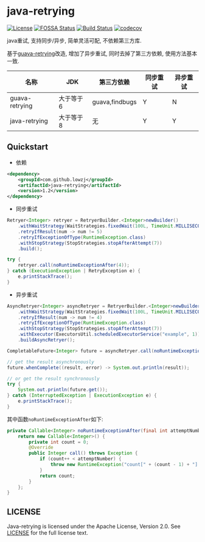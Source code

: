 # java-retrying

[![License](https://img.shields.io/badge/License-Apache%202-brightgreen.svg)](https://github.com/lowzj/java-retrying/blob/master/LICENSE)
[![FOSSA Status](https://app.fossa.io/api/projects/git%2Bgithub.com%2Flowzj%2Fjava-retrying.svg?type=shield)](https://app.fossa.io/projects/git%2Bgithub.com%2Flowzj%2Fjava-retrying?ref=badge_shield)
[![Build Status](https://travis-ci.org/lowzj/java-retrying.svg?branch=master)](https://travis-ci.org/lowzj/java-retrying)
[![codecov](https://codecov.io/gh/lowzj/java-retrying/branch/master/graph/badge.svg)](https://codecov.io/gh/lowzj/java-retrying)

java重试, 支持同步/异步, 简单灵活可配, 不依赖第三方库.

基于[guava-retrying](https://github.com/rholder/guava-retrying)改造, 增加了异步重试, 同时去掉了第三方依赖, 使用方法基本一致.

名称 | JDK | 第三方依赖 | 同步重试 | 异步重试
---- | --- | ---- | -------- | --------
guava-retrying | 大于等于6 | guava,findbugs | Y | N
java-retrying | 大于等于8 | 无 | Y | Y

## Quickstart

* 依赖
```xml
<dependency>
    <groupId>com.github.lowzj</groupId>
    <artifactId>java-retrying</artifactId>
    <version>1.2</version>
</dependency>
```

* 同步重试
```java
Retryer<Integer> retryer = RetryerBuilder.<Integer>newBuilder()
    .withWaitStrategy(WaitStrategies.fixedWait(100L, TimeUnit.MILLISECONDS))
    .retryIfResult(num -> num != 5)
    .retryIfExceptionOfType(RuntimeException.class)
    .withStopStrategy(StopStrategies.stopAfterAttempt(7))
    .build();

try {
    retryer.call(noRuntimeExceptionAfter(4));
} catch (ExecutionException | RetryException e) {
    e.printStackTrace();
}
```

* 异步重试
```java
AsyncRetryer<Integer> asyncRetryer = RetryerBuilder.<Integer>newBuilder()
    .withWaitStrategy(WaitStrategies.fixedWait(100L, TimeUnit.MILLISECONDS))
    .retryIfResult(num -> num != 4)
    .retryIfExceptionOfType(RuntimeException.class)
    .withStopStrategy(StopStrategies.stopAfterAttempt(7))
    .withExecutor(ExecutorsUtil.scheduledExecutorService("example", 1))
    .buildAsyncRetryer();

CompletableFuture<Integer> future = asyncRetryer.call(noRuntimeExceptionAfter(3));

// get the result asynchronously
future.whenComplete((result, error) -> System.out.println(result));

// or get the result synchronously
try {
    System.out.println(future.get());
} catch (InterruptedException | ExecutionException e) {
    e.printStackTrace();
}
```

其中函数`noRuntimeExceptionAfter`如下:
```java
private Callable<Integer> noRuntimeExceptionAfter(final int attemptNumber) {
    return new Callable<Integer>() {
        private int count = 0;
        @Override
        public Integer call() throws Exception {
            if (count++ < attemptNumber) {
                throw new RuntimeException("count[" + (count - 1) + "] < attemptNumber[" + attemptNumber + "]");
            }
            return count;
        }
    };
}
```

## LICENSE

Java-retrying is licensed under the Apache License, Version 2.0. See [LICENSE](https://github.com/lowzj/java-retrying/blob/master/LICENSE) for the full license text.
